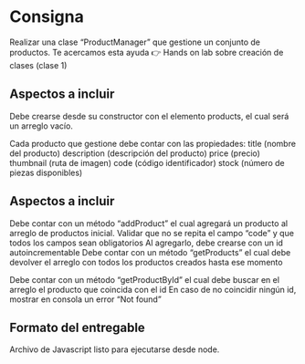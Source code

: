 # Consigna

  Realizar una clase “ProductManager” que gestione un conjunto de productos.
  Te acercamos esta ayuda 👉
  Hands on lab sobre creación de clases (clase 1)

## Aspectos a incluir

  Debe crearse desde su constructor con el elemento products, el cual será un arreglo vacío.

  Cada producto que gestione debe contar con las propiedades:
  title (nombre del producto)
  description (descripción del producto)
  price (precio)
  thumbnail (ruta de imagen)
  code (código identificador)
  stock (número de piezas disponibles)

## Aspectos a incluir

  Debe contar con un método “addProduct” el cual agregará un producto al arreglo de productos inicial.
  Validar que no se repita el campo “code” y que todos los campos sean obligatorios
  Al agregarlo, debe crearse con un id autoincrementable
  Debe contar con un método “getProducts” el cual debe devolver el arreglo con todos los productos creados hasta ese momento

  Debe contar con un método “getProductById” el cual debe buscar en el arreglo el producto que coincida con el id
  En caso de no coincidir ningún id, mostrar en consola un error “Not found”


## Formato del entregable

Archivo de Javascript listo para ejecutarse desde node.
